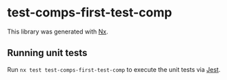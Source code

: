 # test-comps-first-test-comp

This library was generated with [Nx](https://nx.dev).

## Running unit tests

Run `nx test test-comps-first-test-comp` to execute the unit tests via [Jest](https://jestjs.io).
